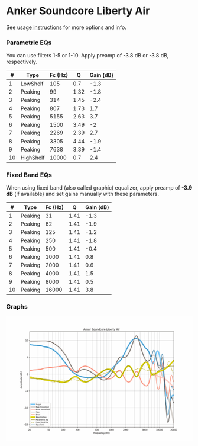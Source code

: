 # Anker Soundcore Liberty Air
See [usage instructions](https://github.com/jaakkopasanen/AutoEq#usage) for more options and info.

### Parametric EQs
You can use filters 1-5 or 1-10. Apply preamp of -3.8 dB or -3.8 dB, respectively.

|   # | Type      |   Fc (Hz) |    Q |   Gain (dB) |
|-----|-----------|-----------|------|-------------|
|   1 | LowShelf  |       105 | 0.7  |        -1.3 |
|   2 | Peaking   |        99 | 1.32 |        -1.8 |
|   3 | Peaking   |       314 | 1.45 |        -2.4 |
|   4 | Peaking   |       807 | 1.73 |         1.7 |
|   5 | Peaking   |      5155 | 2.63 |         3.7 |
|   6 | Peaking   |      1500 | 3.49 |        -2   |
|   7 | Peaking   |      2269 | 2.39 |         2.7 |
|   8 | Peaking   |      3305 | 4.44 |        -1.9 |
|   9 | Peaking   |      7638 | 3.39 |        -1.4 |
|  10 | HighShelf |     10000 | 0.7  |         2.4 |

### Fixed Band EQs
When using fixed band (also called graphic) equalizer, apply preamp of **-3.9 dB** (if available) and set gains manually with these parameters.

|   # | Type    |   Fc (Hz) |    Q |   Gain (dB) |
|-----|---------|-----------|------|-------------|
|   1 | Peaking |        31 | 1.41 |        -1.3 |
|   2 | Peaking |        62 | 1.41 |        -1.9 |
|   3 | Peaking |       125 | 1.41 |        -1.2 |
|   4 | Peaking |       250 | 1.41 |        -1.8 |
|   5 | Peaking |       500 | 1.41 |        -0.4 |
|   6 | Peaking |      1000 | 1.41 |         0.8 |
|   7 | Peaking |      2000 | 1.41 |         0.6 |
|   8 | Peaking |      4000 | 1.41 |         1.5 |
|   9 | Peaking |      8000 | 1.41 |         0.5 |
|  10 | Peaking |     16000 | 1.41 |         3.8 |

### Graphs
![](./Anker%20Soundcore%20Liberty%20Air.png)

